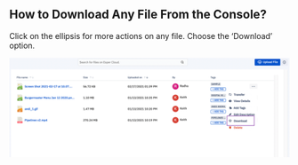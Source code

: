 ## How to Download Any File From the Console?

  

Click on the ellipsis for more actions on any file. Choose the ‘Download’ option.

  

![Download file](./images/download.png)
